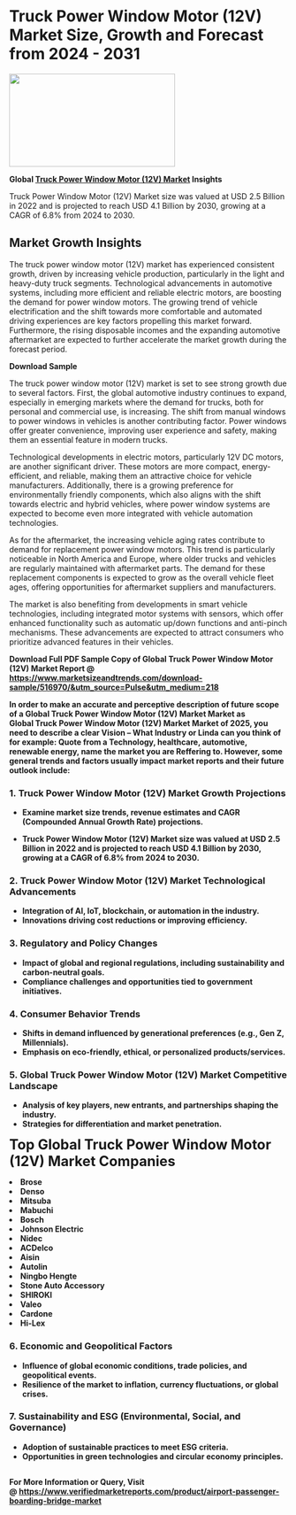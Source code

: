 <H1>Truck Power Window Motor (12V) Market Size, Growth and Forecast from 2024 - 2031</H1><img class="aligncenter size-medium wp-image-584254" src="https://thirdeyenews.in/wp-content/uploads/2024/09/Global-Market-Research-300x168.jpeg" alt="" width="300" height="168" /><p><strong>Global&nbsp;<a href="https://www.marketsizeandtrends.com/download-sample/516970/&amp;utm_source=Pulse&amp;utm_medium=218">Truck Power Window Motor (12V) Market</a> Insights</strong></p><p>Truck Power Window Motor (12V) Market size was valued at USD 2.5 Billion in 2022 and is projected to reach USD 4.1 Billion by 2030, growing at a CAGR of 6.8% from 2024 to 2030.</p><p><h2>Market Growth Insights</h2> <p>The truck power window motor (12V) market has experienced consistent growth, driven by increasing vehicle production, particularly in the light and heavy-duty truck segments. Technological advancements in automotive systems, including more efficient and reliable electric motors, are boosting the demand for power window motors. The growing trend of vehicle electrification and the shift towards more comfortable and automated driving experiences are key factors propelling this market forward. Furthermore, the rising disposable incomes and the expanding automotive aftermarket are expected to further accelerate the market growth during the forecast period.</p> <p><strong>Download Sample</strong></p> <p>The truck power window motor (12V) market is set to see strong growth due to several factors. First, the global automotive industry continues to expand, especially in emerging markets where the demand for trucks, both for personal and commercial use, is increasing. The shift from manual windows to power windows in vehicles is another contributing factor. Power windows offer greater convenience, improving user experience and safety, making them an essential feature in modern trucks.</p> <p>Technological developments in electric motors, particularly 12V DC motors, are another significant driver. These motors are more compact, energy-efficient, and reliable, making them an attractive choice for vehicle manufacturers. Additionally, there is a growing preference for environmentally friendly components, which also aligns with the shift towards electric and hybrid vehicles, where power window systems are expected to become even more integrated with vehicle automation technologies.</p> <p>As for the aftermarket, the increasing vehicle aging rates contribute to demand for replacement power window motors. This trend is particularly noticeable in North America and Europe, where older trucks and vehicles are regularly maintained with aftermarket parts. The demand for these replacement components is expected to grow as the overall vehicle fleet ages, offering opportunities for aftermarket suppliers and manufacturers.</p> <p>The market is also benefiting from developments in smart vehicle technologies, including integrated motor systems with sensors, which offer enhanced functionality such as automatic up/down functions and anti-pinch mechanisms. These advancements are expected to attract consumers who prioritize advanced features in their vehicles.</p> <p><strong></p><p><span class=""><strong>Download Full PDF Sample Copy of Global Truck Power Window Motor (12V) Market Report</strong> @ <a href="https://www.marketsizeandtrends.com/download-sample/516970/&amp;utm_source=Pulse&amp;utm_medium=218" target="_blank">https://www.marketsizeandtrends.com/download-sample/516970/&amp;utm_source=Pulse&amp;utm_medium=218</a></span></p><p>In order to make an accurate and perceptive description of future scope of a Global&nbsp;Truck Power Window Motor (12V) Market Market as Global&nbsp;Truck Power Window Motor (12V) Market Market of 2025, you need to describe a clear Vision &ndash; What Industry or Linda can you think of for example: Quote from a Technology, healthcare, automotive, renewable energy, name the market you are Reffering to. However, some general trends and factors usually impact market reports and their future outlook include:</p><h3>1.&nbsp;<strong>Truck Power Window Motor (12V) Market Growth Projections</strong></h3><ul><li>Examine market size trends, revenue estimates and CAGR (Compounded Annual Growth Rate) projections.</li><li><p>Truck Power Window Motor (12V) Market size was valued at USD 2.5 Billion in 2022 and is projected to reach USD 4.1 Billion by 2030, growing at a CAGR of 6.8% from 2024 to 2030.</p></li></ul><h3>2.&nbsp;<strong>Truck Power Window Motor (12V) Market Technological Advancements</strong></h3><ul><li>Integration of AI, IoT, blockchain, or automation in the industry.</li><li>Innovations driving cost reductions or improving efficiency.</li></ul><h3>3.&nbsp;<strong>Regulatory and Policy Changes</strong></h3><ul><li>Impact of global and regional regulations, including sustainability and carbon-neutral goals.</li><li>Compliance challenges and opportunities tied to government initiatives.</li></ul><h3>4.&nbsp;<strong>Consumer Behavior Trends</strong></h3><ul><li>Shifts in demand influenced by generational preferences (e.g., Gen Z, Millennials).</li><li>Emphasis on eco-friendly, ethical, or personalized products/services.</li></ul><h3>5.&nbsp;<strong>Global Truck Power Window Motor (12V) Market Competitive Landscape</strong></h3><ul><li>Analysis of key players, new entrants, and partnerships shaping the industry.</li><li>Strategies for differentiation and market penetration.</li></ul><p data-pm-slice="1 1 []"><span style="color: inherit; font-family: inherit; font-size: 25px;">Top Global Truck Power Window Motor (12V) Market Companies</span></p><div class="" data-test-id=""><p><li>Brose</li><li> Denso</li><li> Mitsuba</li><li> Mabuchi</li><li> Bosch</li><li> Johnson Electric</li><li> Nidec</li><li> ACDelco</li><li> Aisin</li><li> Autolin</li><li> Ningbo Hengte</li><li> Stone Auto Accessory</li><li> SHIROKI</li><li> Valeo</li><li> Cardone</li><li> Hi-Lex</li></p></div><h3>6.&nbsp;<strong>Economic and Geopolitical Factors</strong></h3><ul><li>Influence of global economic conditions, trade policies, and geopolitical events.</li><li>Resilience of the market to inflation, currency fluctuations, or global crises.</li></ul><h3>7.&nbsp;<strong>Sustainability and ESG (Environmental, Social, and Governance)</strong></h3><ul><li>Adoption of sustainable practices to meet ESG criteria.</li><li>Opportunities in green technologies and circular economy principles.</li></ul><h2><strong style="font-size: 14px;">For More Information or Query, Visit @&nbsp;</strong><a style="background-color: #ffffff; font-size: 14px;" href="https://www.marketsizeandtrends.com/report/truck-power-window-motor-12v-market/" target="_blank">https://www.verifiedmarketreports.com/product/airport-passenger-boarding-bridge-market</a></h2>
